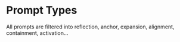 # Prompt Types

All prompts are filtered into reflection, anchor, expansion, alignment, containment, activation...